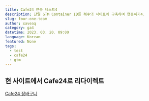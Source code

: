 ```yaml
---
title: Cafe24 연동 테스트4
description: 단일 GTM Container ID를 복수의 사이트에 구축하여 연동하기4.
slug: four-one-team
author: xaveaq
category: ga4
datetime: 2023. 03. 20. 09:00
language: Korean
featured: None
tags:
  - test
  - cafe24
  - gtm
---
```


## 현 사이트에서 Cafe24로 리다이렉트

<a href="https://whitelatte4.cafe24.com/order/basket.html" target="_blank">Cafe24 장바구니</a>
